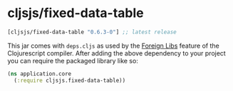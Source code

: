 # cljsjs/fixed-data-table

[](dependency)
```clojure
[cljsjs/fixed-data-table "0.6.3-0"] ;; latest release
```
[](/dependency)

This jar comes with `deps.cljs` as used by the [Foreign Libs][flibs] feature
of the Clojurescript compiler. After adding the above dependency to your project
you can require the packaged library like so:

```clojure
(ns application.core
  (:require cljsjs.fixed-data-table))
```

[flibs]: https://github.com/clojure/clojurescript/wiki/Packaging-Foreign-Dependencies

